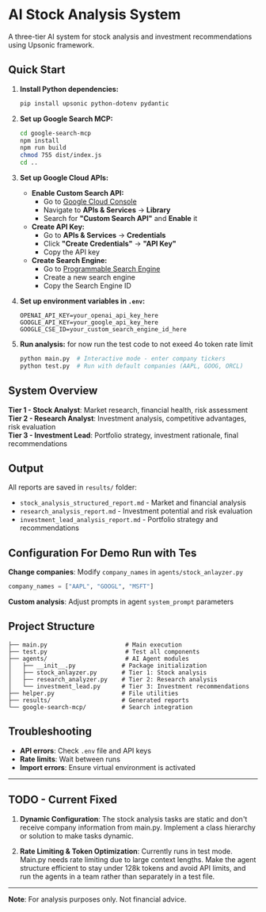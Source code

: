 # AI Stock Analysis System

A three-tier AI system for stock analysis and investment recommendations using Upsonic framework.

## Quick Start

1. **Install Python dependencies:**
   ```bash
   pip install upsonic python-dotenv pydantic
   ```

2. **Set up Google Search MCP:**
   ```bash
   cd google-search-mcp
   npm install
   npm run build
   chmod 755 dist/index.js
   cd ..
   ```

3. **Set up Google Cloud APIs:**
   - **Enable Custom Search API:**
     - Go to [Google Cloud Console](https://console.cloud.google.com/)
     - Navigate to **APIs & Services** → **Library**
     - Search for **"Custom Search API"** and **Enable** it
   - **Create API Key:**
     - Go to **APIs & Services** → **Credentials**
     - Click **"Create Credentials"** → **"API Key"**
     - Copy the API key
   - **Create Search Engine:**
     - Go to [Programmable Search Engine](https://programmablesearchengine.google.com/)
     - Create a new search engine
     - Copy the Search Engine ID

4. **Set up environment variables in `.env`:**
   ```env
   OPENAI_API_KEY=your_openai_api_key_here
   GOOGLE_API_KEY=your_google_api_key_here
   GOOGLE_CSE_ID=your_custom_search_engine_id_here
   ```

5. **Run analysis:**
for now run the test code to not exeed 4o token rate limit
   ```bash
   python main.py  # Interactive mode - enter company tickers
   python test.py  # Run with default companies (AAPL, GOOG, ORCL)
   ```

## System Overview

**Tier 1 - Stock Analyst**: Market research, financial health, risk assessment
**Tier 2 - Research Analyst**: Investment analysis, competitive advantages, risk evaluation  
**Tier 3 - Investment Lead**: Portfolio strategy, investment rationale, final recommendations

## Output

All reports are saved in `results/` folder:
- `stock_analysis_structured_report.md` - Market and financial analysis
- `research_analysis_report.md` - Investment potential and risk evaluation
- `investment_lead_analysis_report.md` - Portfolio strategy and recommendations

## Configuration For Demo Run with Tes

**Change companies**: Modify `company_names` in `agents/stock_anlayzer.py`
```python
company_names = ["AAPL", "GOOGL", "MSFT"]
```

**Custom analysis**: Adjust prompts in agent `system_prompt` parameters

## Project Structure

```
├── main.py                      # Main execution
├── test.py                      # Test all components  
├── agents/                      # AI Agent modules
│   ├── __init__.py             # Package initialization
│   ├── stock_anlayzer.py       # Tier 1: Stock analysis
│   ├── research_analyzer.py    # Tier 2: Research analysis
│   └── investment_lead.py      # Tier 3: Investment recommendations
├── helper.py                   # File utilities
├── results/                    # Generated reports
└── google-search-mcp/          # Search integration
```

## Troubleshooting

- **API errors**: Check `.env` file and API keys
- **Rate limits**: Wait between runs
- **Import errors**: Ensure virtual environment is activated

---

## TODO - Current Fixed

1. **Dynamic Configuration**: The stock analysis tasks are static and don't receive company information from main.py. Implement a class hierarchy or solution to make tasks dynamic.

2. **Rate Limiting & Token Optimization**: Currently runs in test mode. Main.py needs rate limiting due to large context lengths. Make the agent structure efficient to stay under 128k tokens and avoid API limits, and run the agents in a team rather than separately in a test file. 

---

**Note**: For analysis purposes only. Not financial advice.

